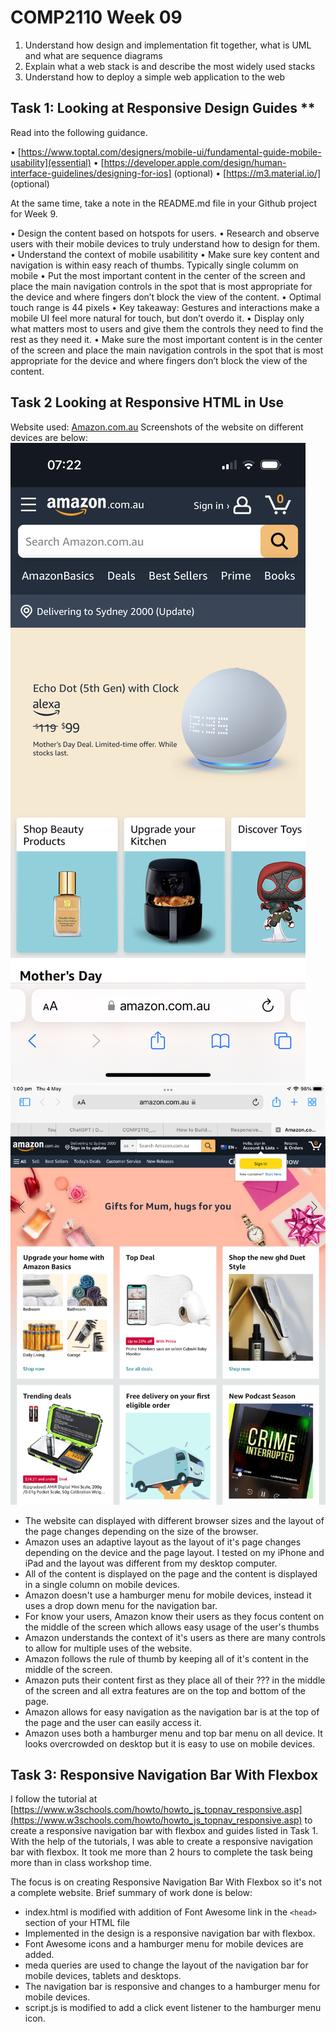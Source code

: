 # COMP2110 Week 09

1.	Understand how design and implementation fit together, what is UML and what are sequence diagrams
2.	Explain what a web stack is and describe the most widely used stacks
3.	Understand how to deploy a simple web application to the web

## Task 1: Looking at Responsive Design Guides ** 

Read into the following guidance. 

•	[https://www.toptal.com/designers/mobile-ui/fundamental-guide-mobile-usability](essential)
•	[https://developer.apple.com/design/human-interface-guidelines/designing-for-ios] (optional)
•	[https://m3.material.io/] (optional)

At the same time, take a note in the README.md file in your Github project for Week 9.

•	Design the content based on hotspots for users.
•	Research and observe users with their mobile devices to truly understand how to design for them.
•	Understand the context of mobile usabilitity
•	Make sure key content and navigation is within easy reach of thumbs. Typically single columm on mobile
•	Put the most important content in the center of the screen and place the main navigation controls in the spot that is most appropriate for the device and where fingers don’t block the view of the content.
•	Optimal touch range is 44 pixels
•	Key takeaway: Gestures and interactions make a mobile UI feel more natural for touch, but don’t overdo it.
•	Display only what matters most to users and give them the controls they need to find the rest as they need it.
•	Make sure the most important content is in the center of the screen and place the main navigation controls in the spot that is most appropriate for the device and where fingers don’t block the view of the content.

## Task 2 Looking at Responsive HTML in Use 

Website used: [Amazon.com.au](https://www.amazon.com.au/)
Screenshots of the website on different devices are below:
![Amazon landing page on iPhone](/images/Amazon_iPhone.PNG)
![Amazon landing page on iPad](/images/Amazon_iPad.PNG)
- The website can displayed with different browser sizes and the layout of the page changes depending on the size of the browser.
- Amazon uses an adaptive layout as the layout of it's page changes depending on the device and the page layout. I tested on my iPhone and iPad and the layout was different from my desktop computer.
- All of the content is displayed on the page and the content is displayed in a single column on mobile devices. 
- Amazon doesn't use a hamburger menu for mobile devices, instead it uses a drop down menu for the navigation bar.
- For know your users, Amazon know their users as they focus content on the middle of the screen which allows easy usage of the user's thumbs
- Amazon understands the context of it's users as there are many controls to allow for multiple uses of the website. 
- Amazon follows the rule of thumb by keeping all of it's content in the middle of the screen. 
- Amazon puts their content first as they place all of their ??? in the middle of the screen and all extra features are on the top and bottom of the page. 
- Amazon allows for easy navigation as the navigation bar is at the top of the page and the user can easily access it.
- Amazon uses both a hamburger menu and top bar menu on all device. It looks overcrowded on desktop but it is easy to use on mobile devices.


## Task 3: Responsive Navigation Bar With Flexbox 
I follow the tutorial at [https://www.w3schools.com/howto/howto_js_topnav_responsive.asp](https://www.w3schools.com/howto/howto_js_topnav_responsive.asp) to create a responsive navigation bar with flexbox and guides listed in Task 1. With the help of the tutorials, I was able to create a responsive navigation bar with flexbox. It took me more than 2 hours to complete the task being more than in class workshop time.

The focus is on creating Responsive Navigation Bar With Flexbox so it's not a complete website.
Brief summary of work done is below:

- index.html is modified with addition of Font Awesome link <link rel="stylesheet" href="https://cdnjs.cloudflare.com/ajax/libs/font-awesome/5.15.3/css/all.min.css"> in the `<head>` section of your HTML file
- Implemented in the design is a responsive navigation bar with flexbox.
- Font Awesome icons and a hamburger menu for mobile devices are added.
- meda queries are used to change the layout of the navigation bar for mobile devices, tablets and desktops.
- The navigation bar is responsive and changes to a hamburger menu for mobile devices.
- script.js is modified to add a click event listener to the hamburger menu icon.